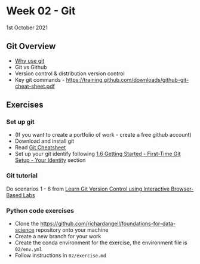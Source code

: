 # Week 02 - Git

1st October 2021

## Git Overview

- [Why use git](https://www.atlassian.com/git/tutorials/why-git)
- Git vs Github
- Version control & distribution version control
- Key git commands - https://training.github.com/downloads/github-git-cheat-sheet.pdf 

## Exercises

### Set up git 

- (If you want to create a portfolio of work - create a free github account)
- Download and install git
- Read [Git Cheatsheet](http://ndpsoftware.com/git-cheatsheet.html#loc=workspace)
- Set up your git identify following [1.6 Getting Started - First-Time Git Setup - Your Identity](https://git-scm.com/book/en/v2/Getting-Started-First-Time-Git-Setup) section

### Git tutorial

Do scenarios 1 - 6 from [Learn Git Version Control using Interactive Browser-Based Labs](https://www.katacoda.com/courses/git)

### Python code exercises

- Clone the https://github.com/richardangell/foundations-for-data-science repository onto your machine
- Create a new branch for your work
- Create the conda environment for the exercise, the environment file is `02/env.yml`
- Follow instructions in `02/exercise.md` 


